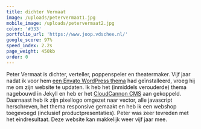 ```yaml
---
title: dichter Vermaat
image: /uploads/petervermaat1.jpg
mobile_image: /uploads/petervermaat2.jpg
color: '#333'
portfolio_url: 'https://www.joop.vdschee.nl/'
google_score: 97%
speed_index: 2.2s
page_weight: 450kb
order: 0
---
```


Peter Vermaat is dichter, verteller, poppenspeler en theatermaker. Vijf jaar nadat ik voor hem [een Envato WordPress thema](/uploads/rockwell.jpg) had geïnstalleerd, vroeg hij me om zijn website te updaten. Ik heb het (inmiddels verouderde) thema nagebouwd in Jekyll en heb er het [CloudCannon CMS](https://cloudcannon.com/) aan gekoppeld. Daarnaast heb ik zijn pixellogo omgezet naar vector, alle javascript herschreven, het thema responsive gemaakt en heb ik een webshop toegevoegd (inclusief productpresentaties). Peter was zeer tevreden met het eindresultaat. Deze website kan makkelijk weer vijf jaar mee.